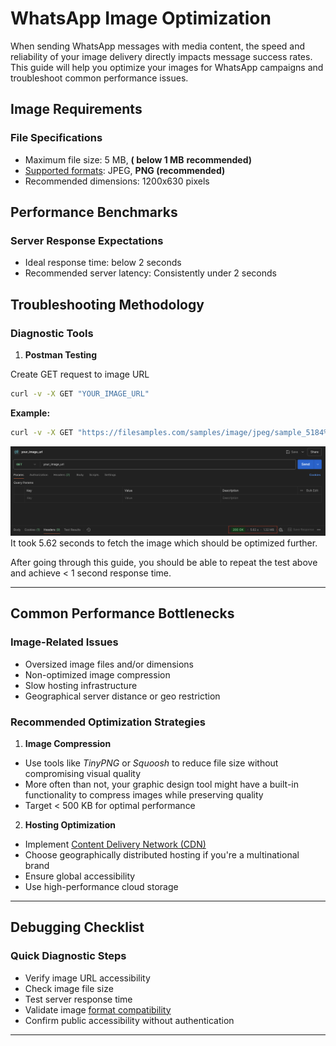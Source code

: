 # WhatsApp Image Optimization

When sending WhatsApp messages with media content, the speed and reliability of your image delivery directly impacts message success rates. This guide will help you optimize your images for WhatsApp campaigns and troubleshoot common performance issues.

## Image Requirements

### File Specifications

* Maximum file size: 5 MB, **( below 1 MB** **recommended)**
* [Supported formats](/connect/docs/supported-chat-apps-content-type#whatsapp): JPEG, **PNG (recommended)**
* Recommended dimensions: 1200x630 pixels

## Performance Benchmarks

### Server Response Expectations

* Ideal response time: below 2 seconds
* Recommended server latency: Consistently under 2 seconds

## Troubleshooting Methodology

### Diagnostic Tools

1. **Postman Testing**

Create GET request to image URL

```bash
curl -v -X GET "YOUR_IMAGE_URL" 

```

**Example:**

```bash
curl -v -X GET "https://filesamples.com/samples/image/jpeg/sample_5184%C3%973456.jpeg"

```

![It took 5.62 seconds to fetch the image which is too long for APIs in genera](../images/b23616a67dc585bf2e5838f96afbb115139ff853225ef2a639996fe9341a2751-image.png)It took 5.62 seconds to fetch the image which should be optimized further.

After going through this guide, you should be able to repeat the test above and achieve < 1 second response time.

---

## Common Performance Bottlenecks

### Image-Related Issues

* Oversized image files and/or dimensions
* Non-optimized image compression
* Slow hosting infrastructure
* Geographical server distance or geo restriction

### Recommended Optimization Strategies

1. **Image Compression**

* Use tools like *TinyPNG* or *Squoosh* to reduce file size without compromising visual quality
* More often than not, your graphic design tool might have a built-in functionality to compress images while preserving quality
* Target < 500 KB for optimal performance

2. **Hosting Optimization**

* Implement [Content Delivery Network (CDN)](https://www.pingdom.com/blog/a-beginners-guide-to-using-cdns-2/)
* Choose geographically distributed hosting if you're a multinational brand
* Ensure global accessibility
* Use high-performance cloud storage

---

## Debugging Checklist

### Quick Diagnostic Steps

* Verify image URL accessibility
* Check image file size
* Test server response time
* Validate image [format compatibility](/connect/docs/supported-chat-apps-content-type#whatsapp)
* Confirm public accessibility without authentication

---
